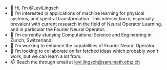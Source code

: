 - 👋 Hi, I’m @LeviLingsch
- 👀 I’m interested in applications of machine learning for physical systems, and spectral transformation. This intersection is especially prevalent with current research in the field of Neural Operator Learning, and in particular the Fourier Neural Operator. 
- 🌱 I’m currently studying Computational Science and Engineering in Zurich, Switzerland. 
- 🌱 I'm working to enhance the capabilities of Fourier Neural Operator.
- 💞️ I’m looking to collaborate on far fetched ideas which probably won't work, but we can learn a lot from.
- 📫 Reach me through email at levi.lingsch@sam.math.ethz.ch

<!---
LeviLingsch/LeviLingsch is a ✨ special ✨ repository because its `README.md` (this file) appears on your GitHub profile.
You can click the Preview link to take a look at your changes.
--->
